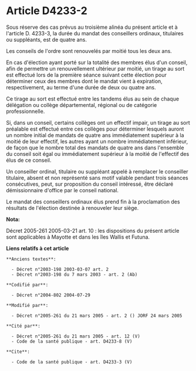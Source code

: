 # Article D4233-2

Sous réserve des cas prévus au troisième alinéa du présent article et à l'article D. 4233-3, la durée du mandat des
conseillers ordinaux, titulaires ou suppléants, est de quatre ans.

Les conseils de l'ordre sont renouvelés par moitié tous les deux ans.

En cas d'élection ayant porté sur la totalité des membres élus d'un conseil, afin de permettre un renouvellement ultérieur
par moitié, un tirage au sort est effectué lors de la première séance suivant cette élection pour déterminer ceux des membres
dont le mandat vient à expiration, respectivement, au terme d'une durée de deux ou quatre ans.

Ce tirage au sort est effectué entre les tandems élus au sein de chaque délégation ou collège départemental, régional ou de
catégorie professionnelle.

Si, dans un conseil, certains collèges ont un effectif impair, un tirage au sort préalable est effectué entre ces collèges
pour déterminer lesquels auront un nombre initial de mandats de quatre ans immédiatement supérieur à la moitié de leur
effectif, les autres ayant un nombre immédiatement inférieur, de façon que le nombre total des mandats de quatre ans dans
l'ensemble du conseil soit égal ou immédiatement supérieur à la moitié de l'effectif des élus de ce conseil.

Un conseiller ordinal, titulaire ou suppléant appelé à remplacer le conseiller titulaire, absent et non représenté sans motif
valable pendant trois séances consécutives, peut, sur proposition du conseil intéressé, être déclaré démissionnaire d'office
par le conseil national.

Le mandat des conseillers ordinaux élus prend fin à la proclamation des résultats de l'élection destinée à renouveler leur
siège.

**Nota:**

Décret 2005-261 2005-03-21 art. 10 : les dispositions du présent article sont applicables à Mayotte et dans les îles Wallis
et Futuna.

**Liens relatifs à cet article**

	**Anciens textes**:

	  - Décret n°2003-198 2003-03-07 art. 2
	  - Décret n°2003-198 du 7 mars 2003 - art. 2 (Ab)

	**Codifié par**:

	  - Décret n°2004-802 2004-07-29

	**Modifié par**:

	  - Décret n°2005-261 du 21 mars 2005 - art. 2 () JORF 24 mars 2005

	**Cité par**:

	  - Décret n°2005-261 du 21 mars 2005 - art. 12 (V)
	  - Code de la santé publique - art. D4233-8 (V)

	**Cite**:

	  - Code de la santé publique - art. D4233-3 (V)
